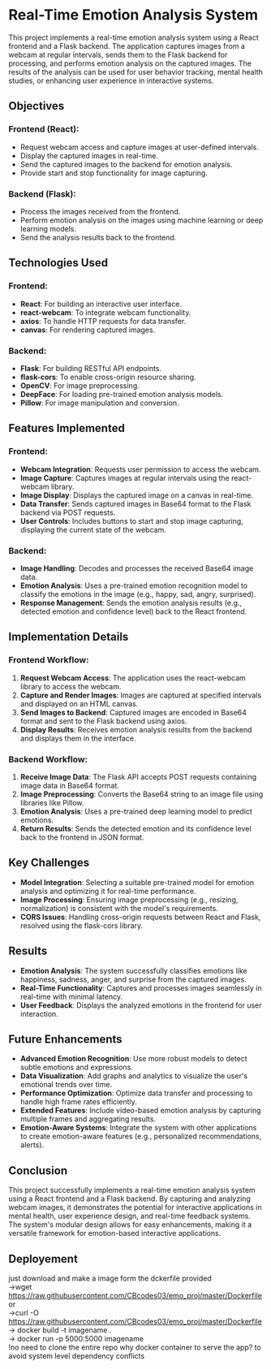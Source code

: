 # Real-Time Emotion Analysis System

This project implements a real-time emotion analysis system using a React frontend and a Flask backend. The application captures images from a webcam at regular intervals, sends them to the Flask backend for processing, and performs emotion analysis on the captured images. The results of the analysis can be used for user behavior tracking, mental health studies, or enhancing user experience in interactive systems.

## Objectives

### Frontend (React):
- Request webcam access and capture images at user-defined intervals.
- Display the captured images in real-time.
- Send the captured images to the backend for emotion analysis.
- Provide start and stop functionality for image capturing.

### Backend (Flask):
- Process the images received from the frontend.
- Perform emotion analysis on the images using machine learning or deep learning models.
- Send the analysis results back to the frontend.

## Technologies Used

### Frontend:
- **React**: For building an interactive user interface.
- **react-webcam**: To integrate webcam functionality.
- **axios**: To handle HTTP requests for data transfer.
- **canvas**: For rendering captured images.

### Backend:
- **Flask**: For building RESTful API endpoints.
- **flask-cors**: To enable cross-origin resource sharing.
- **OpenCV**: For image preprocessing.
- **DeepFace**: For loading pre-trained emotion analysis models.
- **Pillow**: For image manipulation and conversion.

## Features Implemented

### Frontend:
- **Webcam Integration**: Requests user permission to access the webcam.
- **Image Capture**: Captures images at regular intervals using the react-webcam library.
- **Image Display**: Displays the captured image on a canvas in real-time.
- **Data Transfer**: Sends captured images in Base64 format to the Flask backend via POST requests.
- **User Controls**: Includes buttons to start and stop image capturing, displaying the current state of the webcam.

### Backend:
- **Image Handling**: Decodes and processes the received Base64 image data.
- **Emotion Analysis**: Uses a pre-trained emotion recognition model to classify the emotions in the image (e.g., happy, sad, angry, surprised).
- **Response Management**: Sends the emotion analysis results (e.g., detected emotion and confidence level) back to the React frontend.

## Implementation Details

### Frontend Workflow:
1. **Request Webcam Access**: The application uses the react-webcam library to access the webcam.
2. **Capture and Render Images**: Images are captured at specified intervals and displayed on an HTML canvas.
3. **Send Images to Backend**: Captured images are encoded in Base64 format and sent to the Flask backend using axios.
4. **Display Results**: Receives emotion analysis results from the backend and displays them in the interface.

### Backend Workflow:
1. **Receive Image Data**: The Flask API accepts POST requests containing image data in Base64 format.
2. **Image Preprocessing**: Converts the Base64 string to an image file using libraries like Pillow.
3. **Emotion Analysis**: Uses a pre-trained deep learning model to predict emotions.
4. **Return Results**: Sends the detected emotion and its confidence level back to the frontend in JSON format.

## Key Challenges

- **Model Integration**: Selecting a suitable pre-trained model for emotion analysis and optimizing it for real-time performance.
- **Image Processing**: Ensuring image preprocessing (e.g., resizing, normalization) is consistent with the model's requirements.
- **CORS Issues**: Handling cross-origin requests between React and Flask, resolved using the flask-cors library.

## Results

- **Emotion Analysis**: The system successfully classifies emotions like happiness, sadness, anger, and surprise from the captured images.
- **Real-Time Functionality**: Captures and processes images seamlessly in real-time with minimal latency.
- **User Feedback**: Displays the analyzed emotions in the frontend for user interaction.

## Future Enhancements

- **Advanced Emotion Recognition**: Use more robust models to detect subtle emotions and expressions.
- **Data Visualization**: Add graphs and analytics to visualize the user's emotional trends over time.
- **Performance Optimization**: Optimize data transfer and processing to handle high frame rates efficiently.
- **Extended Features**: Include video-based emotion analysis by capturing multiple frames and aggregating results.
- **Emotion-Aware Systems**: Integrate the system with other applications to create emotion-aware features (e.g., personalized recommendations, alerts).

## Conclusion

This project successfully implements a real-time emotion analysis system using a React frontend and a Flask backend. By capturing and analyzing webcam images, it demonstrates the potential for interactive applications in mental health, user experience design, and real-time feedback systems. The system's modular design allows for easy enhancements, making it a versatile framework for emotion-based interactive applications.

## Deployement
just download and make a image form the dckerfile provided <br>
->wget https://raw.githubusercontent.com/CBcodes03/emo_proj/master/Dockerfile<br>
  or<br>
->curl -O https://raw.githubusercontent.com/CBcodes03/emo_proj/master/Dockerfile
-> docker build -t imagename . <br>
-> docker run -p 5000:5000 imagename <br>
!no need to clone the entire repo 
why docker container to serve the app?
to avoid system level dependency conflicts
